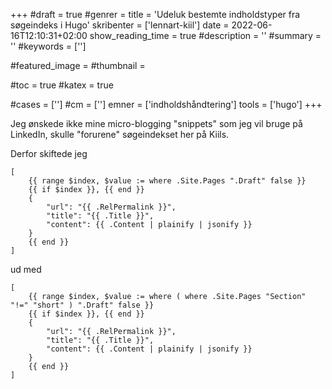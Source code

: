 +++
#draft = true
#genrer =
title = 'Udeluk bestemte indholdstyper fra søgeindeks i Hugo'
skribenter = ['lennart-kiil']
date = 2022-06-16T12:10:31+02:00
show_reading_time = true
#description = ''
#summary = ''
#keywords = ['']

#featured_image =
#thumbnail =

#toc = true
#katex = true

#cases = ['']
#cm = ['']
emner = ['indholdshåndtering']
tools = ['hugo']
+++

Jeg ønskede ikke mine micro-blogging "snippets" som jeg vil bruge på LinkedIn, skulle "forurene" søgeindekset her på Kiils.

Derfor skiftede jeg

```
[                                                                          
    {{ range $index, $value := where .Site.Pages ".Draft" false }}         
    {{ if $index }}, {{ end }}                                             
    {                                                                      
        "url": "{{ .RelPermalink }}",                                      
        "title": "{{ .Title }}",                                           
        "content": {{ .Content | plainify | jsonify }}                     
    }                                                                      
    {{ end }}                                                              
]      
```

ud med

```
[                                                                          
    {{ range $index, $value := where ( where .Site.Pages "Section" "!=" "short" ) ".Draft" false }}                                                   
    {{ if $index }}, {{ end }}                                             
    {                                                                      
        "url": "{{ .RelPermalink }}",                                      
        "title": "{{ .Title }}",                                           
        "content": {{ .Content | plainify | jsonify }}                     
    }                                                                      
    {{ end }}                                                              
]    
```
